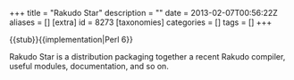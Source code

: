 +++
title = "Rakudo Star"
description = ""
date = 2013-02-07T00:56:22Z
aliases = []
[extra]
id = 8273
[taxonomies]
categories = []
tags = []
+++

{{stub}}{{implementation|Perl 6}}

Rakudo Star is a distribution packaging together a recent Rakudo compiler, useful modules, documentation, and so on.
